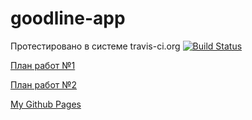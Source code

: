 # goodline-app 

Протестировано в системе travis-ci.org [![Build Status](https://travis-ci.org/ZemlyanukhinNikita/goodline-app.svg?branch=master)](https://travis-ci.org/ZemlyanukhinNikita/goodline-app) 

[План работ №1](https://github.com/ZemlyanukhinNikita/goodline-app/blob/master/Roadmap1.md)

[План работ №2](https://github.com/ZemlyanukhinNikita/goodline-app/blob/master/Roadmap2.md)

[My Github Pages](https://zemlyanukhinnikita.github.io/goodline-app/)
